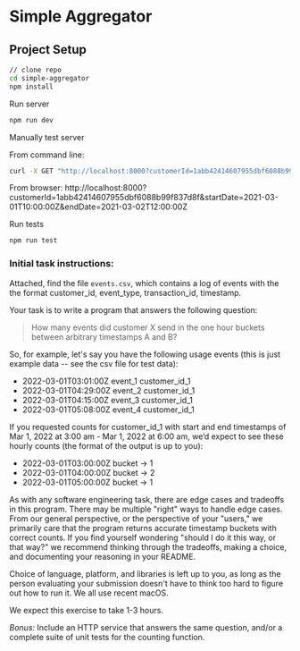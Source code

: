 
# Simple Aggregator

## Project Setup

```sh
// clone repo
cd simple-aggregator 
npm install
```

Run server
```sh
npm run dev
```

Manually test server

From command line:
```sh
curl -X GET "http://localhost:8000?customerId=1abb42414607955dbf6088b99f837d8f&startDate=2021-03-01T10:00:00Z&endDate=2021-03-02T12:00:00Z" 

```
From browser:
http://localhost:8000?customerId=1abb42414607955dbf6088b99f837d8f&startDate=2021-03-01T10:00:00Z&endDate=2021-03-02T12:00:00Z


Run tests
```sh
npm run test
```



### Initial task instructions:

Attached, find the file `events.csv`, which contains a log of events with the
the format customer\_id, event\_type, transaction\_id, timestamp.

Your task is to write a program that answers the following question:

> How many events did customer X send in the one hour buckets between arbitrary timestamps A and B?

So, for example, let's say you have the following usage events (this is just example data -- see the csv file for test data):

- 2022-03-01T03:01:00Z event_1 customer_id_1
- 2022-03-01T04:29:00Z event_2 customer_id_1
- 2022-03-01T04:15:00Z event_3 customer_id_1
- 2022-03-01T05:08:00Z event_4 customer_id_1

If you requested counts for customer_id_1 with start and end timestamps of Mar 1, 2022 at 3:00 am - Mar 1, 2022 at 6:00 am, we’d expect to see these hourly counts (the format of the output is up to you):
- 2022-03-01T03:00:00Z bucket -> 1
- 2022-03-01T04:00:00Z bucket -> 2
- 2022-03-01T05:00:00Z bucket -> 1

As with any software engineering task, there are edge cases and tradeoffs in this program. There may be multiple "right" ways to handle edge cases. From our general perspective, or the perspective of your "users," we primarily care that the program returns accurate timestamp buckets with correct counts. If you find yourself wondering "should I do it this way, or that way?" we recommend thinking through the tradeoffs, making a choice, and documenting your reasoning in your README.

Choice of language, platform, and libraries is left up to you, as long as the
person evaluating your submission doesn't have to think too hard to figure out
how to run it. We all use recent macOS.

We expect this exercise to take 1-3 hours.

*Bonus:* Include an HTTP service that answers the same question, and/or a complete suite of unit tests for the counting function.